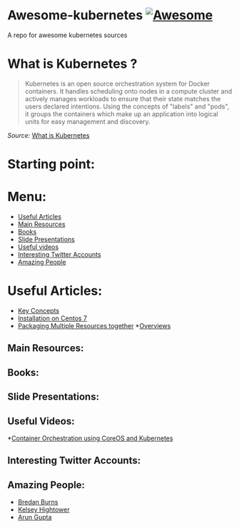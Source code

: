 # Awesome-kubernetes [![Awesome](https://cdn.rawgit.com/sindresorhus/awesome/d7305f38d29fed78fa85652e3a63e154dd8e8829/media/badge.svg)](https://github.com/sindresorhus/awesome)
A repo for awesome kubernetes sources

# What is Kubernetes ?

> Kubernetes is an open source orchestration system for Docker containers. It handles scheduling onto nodes in a compute cluster and actively manages workloads to ensure that their state matches the users declared intentions. Using the concepts of "labels" and "pods", it groups the containers which make up an application into logical units for easy management and discovery.

_Source:_ [What is Kubernetes](https://www.kubernetes.io/)

# Starting point:

# Menu:
* [Useful Articles](#useful-articles)
* [Main Resources](#main-resources)
* [Books](#books)
* [Slide Presentations](#slide-presentations)
* [Useful videos](#useful-videos)
* [Interesting Twitter Accounts](#twitter-accounts)
* [Amazing People](#amazing-people)

# Useful Articles:

* [Key Concepts](http://blog.arungupta.me/key-concepts-kubernetes/)
* [Installation on Centos 7](http://www.severalnines.com/blog/installing-kubernetes-cluster-minions-centos7-manage-pods-services)
*  [Packaging Multiple Resources together](http://blog.arungupta.me/kubernetes-application-package-multiple-resources-together/)
*[Overviews](http://apmblog.dynatrace.com/2015/07/21/how-to-get-visibility-into-docker-clusters-running-kubernetes/)

## Main Resources:

## Books:

## Slide Presentations:

## Useful Videos:
*[Container Orchestration using CoreOS and Kubernetes](https://www.youtube.com/watch?v=tA8XNVPZM2w)

## Interesting Twitter Accounts:

## Amazing People:

* [Bredan Burns](https://twitter.com/brendandburns)
* [Kelsey Hightower](https://twitter.com/kelseyhightower)
* [Arun Gupta](https://twitter.com/arungupta)

